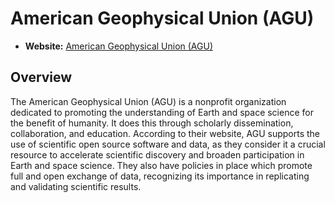 # American Geophysical Union (AGU)

- **Website:** [American Geophysical Union (AGU)](https://www.agu.org/)

## Overview

The American Geophysical Union (AGU) is a nonprofit organization dedicated to promoting the understanding of Earth and space science for the benefit of humanity. It does this through scholarly dissemination, collaboration, and education. According to their website, AGU supports the use of scientific open source software and data, as they consider it a crucial resource to accelerate scientific discovery and broaden participation in Earth and space science. They also have policies in place which promote full and open exchange of data, recognizing its importance in replicating and validating scientific results.
